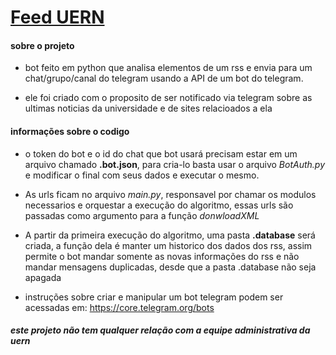 # [Feed UERN](https://t.me/UERN_news)

#### sobre o projeto
- bot feito em python que analisa elementos de um rss e envia para um chat/grupo/canal do telegram usando a API
de um bot do telegram.

- ele foi criado com o proposito de ser notificado via telegram sobre as ultimas noticias da universidade e de sites relacioados a ela

#### informações sobre o codigo
- o token do bot e o id do chat que bot usará precisam estar em um arquivo chamado **.bot.json**,
para cria-lo basta usar o arquivo *BotAuth.py* e modificar o final com seus dados e executar o mesmo.

- As urls ficam no arquivo *main.py*, responsavel por chamar os modulos necessarios e orquestar a execução do algoritmo, essas urls são passadas como argumento para a função *donwloadXML*

- A partir da primeira execução do algoritmo, uma pasta **.database** será criada, a função dela é manter um historico dos dados dos rss, assim permite o bot mandar somente as novas informações do rss e não mandar mensagens duplicadas, desde que a pasta .database não seja apagada

- instruções sobre criar e manipular um bot telegram podem ser acessadas em: https://core.telegram.org/bots

##### este projeto não tem qualquer relação com a equipe administrativa da uern
